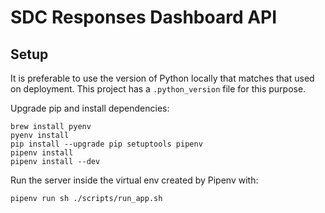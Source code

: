 # SDC Responses Dashboard API

## Setup
It is preferable to use the version of Python locally that matches that
used on deployment. This project has a `.python_version` file for this
purpose.


Upgrade pip and install dependencies:

```
brew install pyenv
pyenv install
pip install --upgrade pip setuptools pipenv
pipenv install
pipenv install --dev
```

Run the server inside the virtual env created by Pipenv with:

```
pipenv run sh ./scripts/run_app.sh

```
